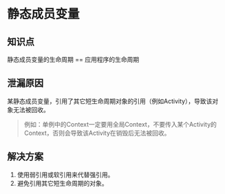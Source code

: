 # 静态成员变量

## 知识点

静态成员变量的生命周期 == 应用程序的生命周期

## 泄漏原因

某静态成员变量，引用了其它短生命周期对象的引用（例如Activity），导致该对象无法被回收。

> 例如：单例中的Context一定要用全局Context，不要传入某个Activity的Context，否则会导致该Activity在销毁后无法被回收。

## 解决方案

1. 使用弱引用或软引用来代替强引用。
2. 避免引用其它短生命周期的对象。